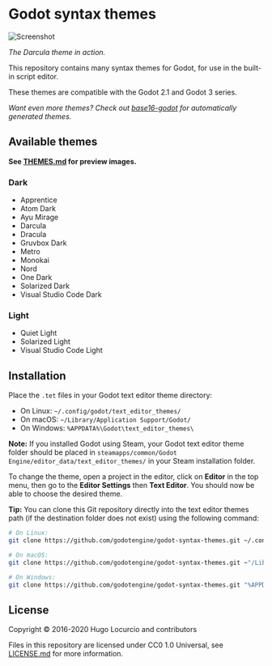 # Godot syntax themes

![Screenshot](https://archive.hugo.pro/.public/godot-syntax-themes.png)

*The Darcula theme in action.*

This repository contains many syntax themes for Godot, for use in the built-in
script editor.

These themes are compatible with the Godot 2.1 and Godot 3 series.

*Want even more themes? Check out
[base16-godot](https://github.com/Calinou/base16-godot) for automatically
generated themes.*

## Available themes

**See [THEMES.md](/THEMES.md) for preview images.**

### Dark

- Apprentice
- Atom Dark
- Ayu Mirage
- Darcula
- Dracula
- Gruvbox Dark
- Metro
- Monokai
- Nord
- One Dark
- Solarized Dark
- Visual Studio Code Dark

### Light

- Quiet Light
- Solarized Light
- Visual Studio Code Light

## Installation

Place the `.tet` files in your Godot text editor theme directory:

- On Linux: `~/.config/godot/text_editor_themes/`
- On macOS: `~/Library/Application Support/Godot/`
- On Windows: `%APPDATA%\Godot\text_editor_themes\`

**Note:** If you installed Godot using Steam, your Godot text editor theme
folder should be placed in `steamapps/common/Godot Engine/editor_data/text_editor_themes/`
in your Steam installation folder.

To change the theme, open a project in the editor, click on **Editor** in the
top menu, then go to the **Editor Settings** then **Text Editor**. You should
now be able to choose the desired theme.

**Tip:** You can clone this Git repository directly into the text editor themes
path (if the destination folder does not exist) using the following command:

```bash
# On Linux:
git clone https://github.com/godotengine/godot-syntax-themes.git ~/.config/godot/text_editor_themes

# On macOS:
git clone https://github.com/godotengine/godot-syntax-themes.git ~"/Library/Application Support/Godot/text_editor_themes"

# On Windows:
git clone https://github.com/godotengine/godot-syntax-themes.git "%APPDATA%\Godot\text_editor_themes"
```

## License

Copyright © 2016-2020 Hugo Locurcio and contributors

Files in this repository are licensed under CC0 1.0 Universal,
see [LICENSE.md](/LICENSE.md) for more information.
